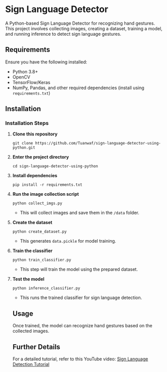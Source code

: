 # Sign Language Detector  

A Python-based Sign Language Detector for recognizing hand gestures. This project involves collecting images, creating a dataset, training a model, and running inference to detect sign language gestures.

## Requirements  

Ensure you have the following installed:  

- Python 3.8+  
- OpenCV  
- TensorFlow/Keras  
- NumPy, Pandas, and other required dependencies (install using `requirements.txt`)  

## Installation  

### Installation Steps  

1. **Clone this repository**  
   ```
   git clone https://github.com/Tuanwaf/sign-language-detector-using-python.git
   ```
   
2. **Enter the project directory**
   ```
   cd sign-language-detector-using-python
   ```
   
4. **Install dependencies**
   ```
   pip install -r requirements.txt
   ```
   
5. **Run the image collection script**
   ```
   python collect_imgs.py
   ```
   
   - This will collect images and save them in the ```/data``` folder.
   
7. **Create the dataset**
   ```
   python create_dataset.py
   ```

   - This generates ```data.pickle``` for model training.
     
9. **Train the classifier**
    ```
    python train_classifier.py
    ```

    - This step will train the model using the prepared dataset.
      
11. **Test the model**
    ```
    python inference_classifier.py
    ```

    - This runs the trained classifier for sign language detection.

    ## Usage

    Once trained, the model can recognize hand gestures based on the collected images.

    ## Further Details
    For a detailed tutorial, refer to this YouTube video:
    [Sign Language Detection Tutorial](https://www.youtube.com/watch?v=MJCSjXepaAM "Watch the full tutorial on YouTube")
